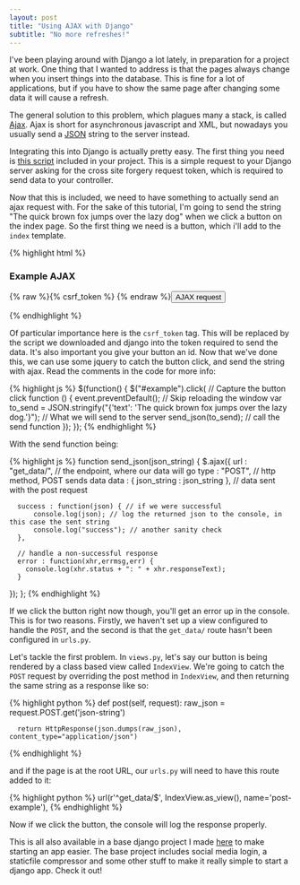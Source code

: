 ```yaml
---
layout: post
title: "Using AJAX with Django"
subtitle: "No more refreshes!"
---
```

I've been playing around with Django a lot lately, in preparation for a project at work. One thing that I wanted to address is that the pages always change when you insert things into the database. This is fine for a lot of applications, but if you have to show the same page after changing some data it will cause a refresh.

The general solution to this problem, which plagues many a stack, is called [Ajax](https://en.wikipedia.org/wiki/Ajax_(programming)). Ajax is short for asynchronous javascript and XML, but nowadays you usually send a [JSON](https://en.wikipedia.org/wiki/JSON) string to the server instead.

Integrating this into Django is actually pretty easy. The first thing you need is [this script](https://github.com/realpython/django-form-fun/blob/master/part1/main.js) included in your project. This is a simple request to your Django server asking for the cross site forgery request token, which is required to send data to your controller.

Now that this is included, we need to have something to actually send an ajax request with. For the sake of this tutorial, I'm going to send the string "The quick brown fox jumps over the lazy dog" when we click a button on the index page. So the first thing we need is a button, which i'll add to the `index` template.


{% highlight html %}
<h3>Example AJAX</h3>
<form method="POST" id="post-form">
  {% raw %}{% csrf_token %}
  {% endraw %}<input type="submit" id="example" value="AJAX request">
</form>
{% endhighlight %}

Of particular importance here is the `csrf_token` tag. This will be replaced by the script we downloaded and django into the token required to send the data. It's also important you give your button an id. Now that we've done this, we can use some jquery to catch the button click, and send the string with ajax. Read the comments in the code for more info:

{% highlight js %}
$(function() {
  $("#example").click( // Capture the button click
    function () {
    event.preventDefault(); // Skip reloading the window
    var to_send = JSON.stringify("{'text': 'The quick brown fox jumps over the lazy dog.'}"); // What we will send to the server
    send_json(to_send); // call the send function
  });
});
{% endhighlight %}

With the send function being:

{% highlight js %}
function send_json(json_string) {
  $.ajax({
    url : "get_data/", // the endpoint, where our data will go
   type : "POST", // http method, POST sends data
   data : { json_string : json_string }, // data sent with the post request

      success : function(json) { // if we were successful
          console.log(json); // log the returned json to the console, in this case the sent string
          console.log("success"); // another sanity check
      },

      // handle a non-successful response
      error : function(xhr,errmsg,err) {
        console.log(xhr.status + ": " + xhr.responseText);
      }
  });
};
{% endhighlight %}

If we click the button right now though, you'll get an error up in the console. This is for two reasons. Firstly, we haven't set up a view configured to handle the `POST`, and the second is that the `get_data/` route hasn't been configured in `urls.py`.

Let's tackle the first problem. In `views.py`, let's say our button is being rendered by a class based view called `IndexView`. We're going to catch the `POST` request by overriding the post method in `IndexView`, and then returning the same string as a response like so:

{% highlight python %}
def post(self, request):
      raw_json = request.POST.get('json-string')

      return HttpResponse(json.dumps(raw_json), content_type="application/json")
{% endhighlight %}

and if the page is at the root URL, our `urls.py` will need to have this route added to it:

{% highlight python %}
url(r'^get_data/$', IndexView.as_view(), name='post-example'),
{% endhighlight %}

Now if we click the button, the console will log the response properly.

This is all also available in a base django project I made [here](https://github.com/lucasmarcelli/django-ajax-allauth-bootstrap4-compressor-base) to make starting an app easier. The base project includes social media login, a staticfile compressor and some other stuff to make it really simple to start a django app. Check it out!
